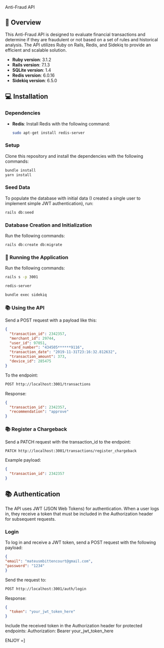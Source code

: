  Anti-Fraud API

## 🚀 Overview
This Anti-Fraud API is designed to evaluate financial transactions and determine if they are fraudulent or not based on a set of rules and historical analysis. The API utilizes Ruby on Rails, Redis, and Sidekiq to provide an efficient and scalable solution.

* **Ruby version**: 3.1.2
* **Rails version**: 7.1.3
* **SQLite version**: 1.4
* **Redis version**: 6.0.16
* **Sidekiq version**: 6.5.0

## 💻 Installation

### Dependencies
- **Redis**: Install Redis with the following command:
  ```bash
  sudo apt-get install redis-server
  ```

### Setup
Clone this repository and install the dependencies with the following commands:
  ```bash
  bundle install
  yarn install
  ```

### Seed Data
To populate the database with initial data (I created a single user to implement simple JWT authentication), run:
  ```bash
  rails db:seed
  ```

### Database Creation and Initialization
Run the following commands:
  ```bash
  rails db:create db:migrate
  ```

### 🚀 Running the Application
Run the following commands:
  ```bash
  rails s -p 3001
  ```
  ```bash
  redis-server
  ```
  ```bash
  bundle exec sidekiq
  ```

### 📚 Using the API
Send a POST request with a payload like this:
  ```json
  {
    "transaction_id": 2342357,
    "merchant_id": 29744,
    "user_id": 97051,
    "card_number": "434505******9116",
    "transaction_date": "2019-11-31T23:16:32.812632",
    "transaction_amount": 373,
    "device_id": 285475
  }
  ```
To the endpoint:
  ```bash
  POST http://localhost:3001/transactions
  ```

Response:
  ```json
  {
    "transaction_id": 2342357,
    "recommendation": "approve"
  }
  ```

### 📚 Register a Chargeback
Send a PATCH request with the transaction_id to the endpoint:
  ```bash
  PATCH http://localhost:3001/transactions/register_chargeback
  ```
Example payload:
  ```json
  {
    "transaction_id": 2342357
  }
  ```
## 📚 Authentication
The API uses JWT (JSON Web Tokens) for authentication. When a user logs in, they receive a token that must be included in the Authorization header for subsequent requests.

### Login
To log in and receive a JWT token, send a POST request with the following payload:
  ```json
{
  "email": "mateusmbittencourt@gmail.com",
  "password": "1234"
}
  ```
Send the request to:
  ```bash
  POST http://localhost:3001/auth/login
  ```

Response:
  ```json
  {
    "token": "your_jwt_token_here"
  }
  ```

Include the received token in the Authorization header for protected endpoints:
Authorization: Bearer your_jwt_token_here


ENJOY =]
